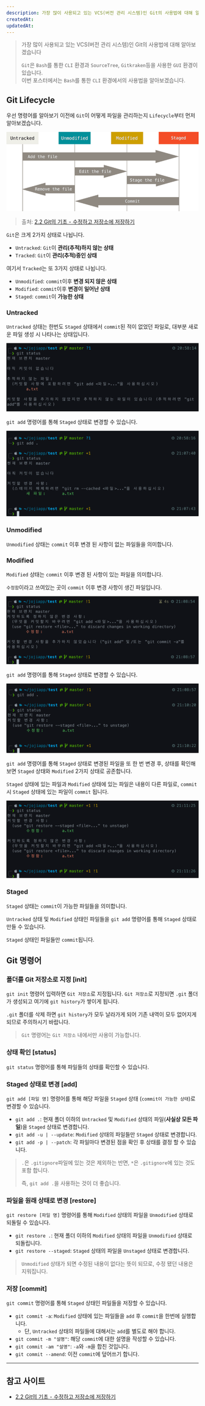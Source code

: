 ```yaml
---
description: 가장 많이 사용되고 있는 VCS(버전 관리 시스템)인 Git의 사용법에 대해 알아보겠습니다.  
createdAt:  
updatedAt:
---
```


> 가장 많이 사용되고 있는 VCS(버전 관리 시스템)인 Git의 사용법에 대해 알아보겠습니다
>
> `Git`은 `Bash`를 통한 `CLI` 환경과 `SourceTree`, `Gitkraken`등을 사용한 `GUI` 환경이 있습니다.  
> 이번 포스터에서는 `Bash`를 통한 `CLI` 환경에서의 사용법을 알아보겠습니다.

## Git Lifecycle

우선 명령어를 알아보기 이전에 `Git`이 어떻게 파일을 관리하는지 `Lifecycle`부터 먼저 알아보겠습니다.

![Git Lifecycle](../../public/_posts/Git/Git_사용법/lifecycle_screenshot1.png)
> 출처: [2.2 Git의 기초 - 수정하고 저장소에 저장하기](https://git-scm.com/book/ko/v2/Git%EC%9D%98-%EA%B8%B0%EC%B4%88-%EC%88%98%EC%A0%95%ED%95%98%EA%B3%A0-%EC%A0%80%EC%9E%A5%EC%86%8C%EC%97%90-%EC%A0%80%EC%9E%A5%ED%95%98%EA%B8%B0)

`Git`은 크게 2가지 상태로 나뉩니다.

- `Untracked`: `Git`이 **관리(추적)하지 않는 상태**
- `Tracked`: `Git`이 **관리(추적)중인 상태**

여기서 `Tracked`는 또 3가지 상태로 나뉩니다.

- `Unmodified`: `commit`이후 **변경 되지 않은 상태**
- `Modified`: `commit`이후 **변경이 일어난 상태**
- `Staged`: `commit`이 **가능한 상태**

### Untracked

`Untracked` 상태는 한번도 `Staged` 상태에서 `commit`된 적이 없었던 파일로, 대부분 새로운 파일 생성 시 나타나는 상태입니다.

![Git Untracked](../../public/_posts/Git/Git_사용법/lifecycle_screenshot2.png)

`git add` 명령어를 통해 `Staged` 상태로 변경할 수 있습니다.

![Git Untracked Add](../../public/_posts/Git/Git_사용법/lifecycle_screenshot3.png)

### Unmodified

`Unmodified` 상태는 `commit` 이후 변경 된 사항이 없는 파일들을 의미합니다.

### Modified

`Modified` 상태는 `commit` 이후 변경 된 사항이 있는 파일을 의미합니다.

`수정함`이라고 쓰여있는 곳이 `commit` 이후 변경 사항이 생긴 파일입니다.

![Git Modified](../../public/_posts/Git/Git_사용법/lifecycle_screenshot4.png)

`git add` 명령어를 통해 `Staged` 상태로 변경할 수 있습니다.

![Git Modified Add](../../public/_posts/Git/Git_사용법/lifecycle_screenshot5.png)

`git add` 명령어를 통해 `Staged` 상태로 변경된 파일을 또 한 번 변경 후, 상태를 확인해보면 `Staged` 상태와 `Modified` 2가지 상태로 공존합니다.

`Staged` 상태에 있는 파일과 `Modified` 상태에 있는 파일은 내용이 다른 파일로, `commit`시 `Staged` 상태에 있는 파일이 `commit` 됩니다.

![Git Modified Staged](../../public/_posts/Git/Git_사용법/lifecycle_screenshot6.png)

### Staged

`Staged` 상태는 `commit`이 가능한 파일들을 의미합니다.

`Untracked` 상태 및 `Modified` 상태인 파일들을 `git add` 명령어를 통해 `Staged` 상태로 만들 수 있습니다.

`Staged` 상태인 파일들만 `commit`됩니다.

## Git 명령어

### 폴더를 Git 저장소로 지정 [init]

`git init` 명령어 입력하면 `Git 저장소`로 지정됩니다. `Git 저장소`로 지정되면 `.git` 폴더가 생성되고 여기에 `git history`가 쌓이게 됩니다.

`.git` 폴더를 삭제 하면 `git history`가 모두 날라가게 되어 기존 내역이 모두 없어지게 되므로 주의하시기 바랍니다.

> `Git` 명령어는 `Git 저장소` 내에서만 사용이 가능합니다.

### 상태 확인 [status]

`git status` 명령어를 통해 파일들의 상태를 확인할 수 있습니다.

### Staged 상태로 변경 [add]

`git add [파일 명]` 명령어를 통해 해당 파일을 `Staged` 상태 (`commit이 가능한 상태`)로 변경할 수 있습니다.

- `git add .`: 현재 폴더 이하의 `Untracked` 및 `Modified` 상태의 파일(**사실상 모든 파일**)을 `Staged` 상태로 변경합니다.
- `git add -u | --update`: `Modified` 상태의 파일들만 `Staged` 상태로 변경합니다.
- `git add -p | --patch`: 각 파일마다 변경된 점을 확인 후 상태를 결정 할 수 있습니다.

> `.`은 `.gitignore`파일에 있는 것은 제외하는 반면, `*`은 `.gitignore`에 있는 것도 포함 합니다.
>
> 즉, `git add .`을 사용하는 것이 더 좋습니다.

### 파일을 원래 상태로 변경 [restore]

`git restore [파일 명]` 명령어를 통해 `Modified` 상태의 파일을 `Unmodified` 상태로 되돌릴 수 있습니다.

- `git restore .`: 현재 폴더 이하의 `Modified` 상태의 파일을 `Unmodified` 상태로 되돌립니다.
- `git restore --staged`: `Staged` 상태의 파일을 `Unstaged` 상태로 변경합니다.

> `Unmodified` 상태가 되면 수정된 내용이 없다는 뜻이 되므로, 수정 됐던 내용은 지워집니다.

### 저장 [commit]

`git commit` 명령어를 통해 `Staged` 상태인 파일들을 저장할 수 있습니다.

- `git commit -a`: `Modified` 상태에 있는 파일들을 `add` 후 `commit`을 한번에 실행합니다.
	- 단, `Untracked` 상태의 파일들에 대해서는 `add`를 별도로 해야 합니다.
- `git commit -m "설명"`: 해당 `commit`에 대한 설명을 작성할 수 있습니다.
- `git commit -am "설명"`: `-a`와 `-m`을 합친 것입니다.
- `git commit --amend`: 이전 `commit`에 덮어쓰기 합니다.

---

## 참고 사이트

- [2.2 Git의 기초 - 수정하고 저장소에 저장하기](https://git-scm.com/book/ko/v2/Git%EC%9D%98-%EA%B8%B0%EC%B4%88-%EC%88%98%EC%A0%95%ED%95%98%EA%B3%A0-%EC%A0%80%EC%9E%A5%EC%86%8C%EC%97%90-%EC%A0%80%EC%9E%A5%ED%95%98%EA%B8%B0)